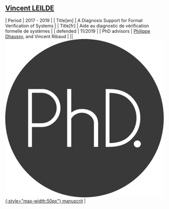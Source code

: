 ## [<i class="fa-brands fa-linkedin" aria-hidden="true"></i> Vincent LEILDE](https://www.linkedin.com/in/vincent-leilde-592b7553)

| Period | 2017 - 2019 |
| Title[en] | A Diagnosis Support for Formal Verification of Systems |
| Title[fr] | Aide au diagnostic de vérification formelle de systèmes |
| defended  | 11/2019 |
| PhD advisors | <u>Philippe Dhaussy</u>, and Vincent Ribaud |
|| [![phd](/assets/img/thesis-logo.png){:style="max-width:50px"} manuscrit](https://theses.hal.science/tel-03172212v1) |
